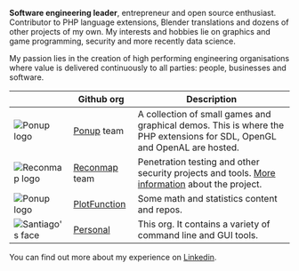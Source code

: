 **Software engineering leader**, entrepreneur and open source enthusiast. Contributor to PHP language extensions, Blender translations and dozens of other projects of my own. My interests and hobbies lie on graphics and game programming, security and more recently data science.

My passion lies in the creation of high performing engineering organisations where value is delivered continuously to all parties: people, businesses and software.

||Github org|Description|
|-|-|-|
|![Ponup logo](https://avatars1.githubusercontent.com/u/8886119?s=25)|[Ponup](https://github.com/Ponup) team|A collection of small games and graphical demos. This is where the PHP extensions for SDL, OpenGL and OpenAL are hosted.|
|![Reconmap logo](https://avatars3.githubusercontent.com/u/69360155?s=25)|[Reconmap](https://github.com/Reconmap) team|Penetration testing and other security projects and tools. [More information](https://reconmap.org) about the project.|
|![Ponup logo](https://avatars3.githubusercontent.com/u/41972843?s=25)|[PlotFunction](https://github.com/plotfunction)|Some math and statistics content and repos.|
|![Santiago's face](https://avatars3.githubusercontent.com/u/220190?s=25)|[Personal](https://github.com/santiagolizardo)|This org. It contains a variety of command line and GUI tools.|

You can find out more about my experience on [Linkedin](https://www.linkedin.com/in/santiagolizardo/).

